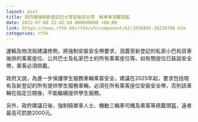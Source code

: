 ```yaml
---
layout: post
title: 政府擬強制新登記巴士等安裝安全帶　騎單車須戴頭盔
date: 2022-07-08 22:42:50.000000000 +08:00
link: https://news.rthk.hk/rthk/ch/component/k2/1656895-20220708.htm
categories: rthk
---
```


運輸及物流局建議修例，將強制安裝安全帶要求，涵蓋至新登記的私家小巴和貨車後排的乘客座位、公共巴士及私家巴士的所有乘客座位等。如有關座位已裝設安全帶，乘客必須佩戴。

政府又說，為進一步保護學生服務車輛乘客安全，建議在2025年起，要求包括現有及新登記的所有提供學生服務車輛，必須在所有乘客座位安裝安全帶，否則該車輛在指定日期後，不能繼續提供學生服務。

另外，政府建議日後，強制騎單車人士、機動三輪車司機及乘客等佩戴頭盔，違者最高可罰款2000元。
